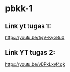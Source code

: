 # pbkk-1

## Link yt tugas 1:
https://youtu.be/figV-KyGBu0

## Link YT tugas 2:
https://youtu.be/vDPkLxyf4gk
